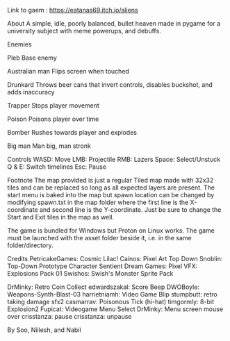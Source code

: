 Link to gaem : https://eatanas69.itch.io/aliens

About
A simple, idle, poorly balanced, bullet heaven made in pygame for a university subject with meme powerups, and debuffs.

Enemies

Pleb
Base enemy

Australian man
Flips screen when touched

Drunkard
Throws beer cans that invert controls, disables buckshot, and adds inaccuracy

Trapper
Stops player movement

Poison
Poisons player over time

Bomber
Rushes towards player and explodes

Big man
Man big, man stronk

Controls
WASD: Move
LMB: Projectile
RMB: Lazers
Space: Select/Unstuck
Q & E: Switch timelines
Esc: Pause

Footnote
The map provided is just a regular Tiled map made with 32x32 tiles and can be replaced so long as all expected layers are present.
The start menu is baked into the map but spawn location can be changed by modifying spawn.txt in the map folder where the first line is the X-coordinate and second line is the Y-coordinate. Just be sure to change the Start and Exit tiles in the map as well.

The game is bundled for Windows but Proton on Linux works.
The game must be launched with the asset folder beside it, i.e. in the same folder/directory.

Credits
PetricakeGames: Cosmic Lilac!
Cainos: Pixel Art Top Down
Snoblin: Top-Down Prototype Character
Sentient Dream Games: Pixel VFX: Explosions Pack 01
Swishos: Swish's Monster Sprite Pack

DrMinky: Retro Coin Collect
edwardszakal: Score Beep
DWOBoyle: Weapons-Synth-Blast-03
harrietniamh: Video Game Blip
stumpbutt: retro taking damage sfx2
casmarrav: Poisonous Tick (hi-hat)
timgormly: 8-bit Explosion2
Fupicat: Videogame Menu Select
DrMinky: Menu screen mouse over
crisstanza: pause
crisstanza: unpause


By Soo, Niilesh, and Nabil